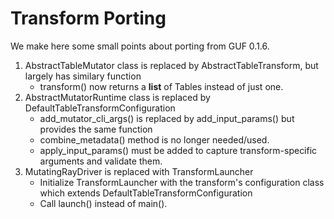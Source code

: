 # Transform Porting
We make here some small points about porting from GUF 0.1.6.

1. AbstractTableMutator class is replaced by AbstractTableTransform, but largely has similary function
    * transform() now returns a **list** of Tables instead of just one.
2. AbstractMutatorRuntime class is replaced by DefaultTableTransformConfiguration
    * add_mutator_cli_args() is replaced by add_input_params() but provides the same function
    * combine_metadata() method is no longer needed/used.
    * apply_input_params() must be added to capture transform-specific arguments and validate them.
3. MutatingRayDriver is replaced with TransformLauncher
    * Initialize TransformLauncher with the transform's configuration class which extends DefaultTableTransformConfiguration 
    * Call launch() instead of main().